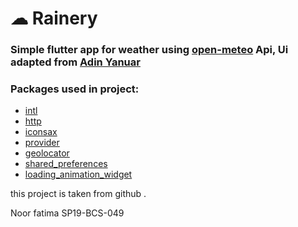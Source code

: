 # ☁ Rainery 
### Simple flutter app for weather using [open-meteo](https://open-meteo.com/) Api, Ui adapted from [Adin Yanuar](https://dribbble.com/shots/15323804-Weather-Conceptual-App-Design)

### Packages used in project:
- [intl](https://pub.dev/packages/intl)
- [http](https://pub.dev/packages/http)
- [iconsax](https://pub.dev/packages/iconsax)
- [provider](https://pub.dev/packages/provider)
- [geolocator](https://pub.dev/packages/geolocator)
- [shared_preferences](https://pub.dev/packages/shared_preferences)
- [loading_animation_widget](https://pub.dev/packages/loading_animation_widget)


this project is taken from github .

Noor fatima SP19-BCS-049